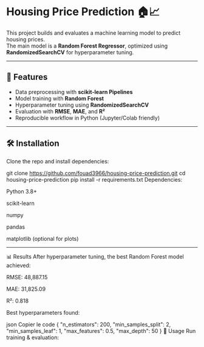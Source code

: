 # Housing Price Prediction 🏠📈

This project builds and evaluates a machine learning model to predict housing prices.  
The main model is a **Random Forest Regressor**, optimized using **RandomizedSearchCV** for hyperparameter tuning.

---

## 🚀 Features
- Data preprocessing with **scikit-learn Pipelines**
- Model training with **Random Forest**
- Hyperparameter tuning using **RandomizedSearchCV**
- Evaluation with **RMSE**, **MAE**, and **R²**
- Reproducible workflow in Python (Jupyter/Colab friendly)

---

## 🛠️ Installation
Clone the repo and install dependencies:

git clone https://github.com/fouad3966/housing-price-prediction.git
cd housing-price-prediction
pip install -r requirements.txt
Dependencies:

Python 3.8+

scikit-learn

numpy

pandas

matplotlib (optional for plots)

---

📊 Results
After hyperparameter tuning, the best Random Forest model achieved:

RMSE: 48,887.15

MAE: 31,825.09

R²: 0.818

Best hyperparameters found:

json
Copier le code
{
  "n_estimators": 200,
  "min_samples_split": 2,
  "min_samples_leaf": 1,
  "max_features": 0.5,
  "max_depth": 50
}
📜 Usage
Run training & evaluation:
